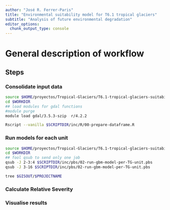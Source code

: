 ```yaml
---
author: "José R. Ferrer-Paris"
title: "Environmental suitability model for T6.1 tropical glaciers"
subtitle: "Analysis of future environmental degradation"
editor_options:
  chunk_output_type: console
---
```


# General description of workflow

## Steps

### Consolidate input data

```sh
source $HOME/proyectos/Tropical-Glaciers/T6.1-tropical-glaciers-suitability-model/env/project-env.sh
cd $WORKDIR
## load modules for gdal functions
#module purge
module load gdal/3.5.3-szip  r/4.2.2

Rscript --vanilla $SCRIPTDIR/inc/R/00-prepare-dataframe.R
```

### Run models for each unit

```sh
source $HOME/proyectos/Tropical-Glaciers/T6.1-tropical-glaciers-suitability-model/env/project-env.sh
cd $WORKDIR
## fool qsub to send only one job
qsub -J 2-3:4 $SCRIPTDIR/inc/pbs/02-run-gbm-model-per-TG-unit.pbs 
qsub -J 3-16 $SCRIPTDIR/inc/pbs/02-run-gbm-model-per-TG-unit.pbs
```


```sh
tree $GISOUT/$PROJECTNAME
```

### Calculate Relative Severity

### Visualise results

